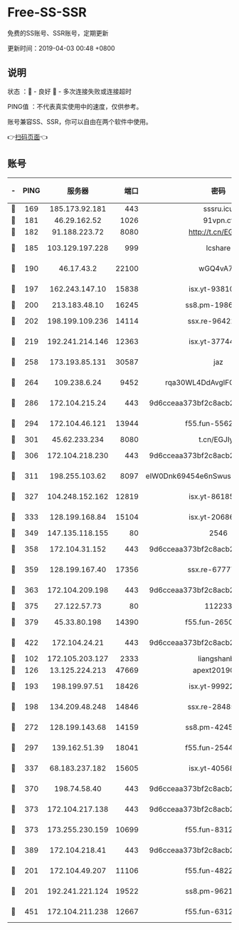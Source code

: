 # Free-SS-SSR

免费的SS账号、SSR账号，定期更新

更新时间：2019-04-03 00:48 +0800

## 说明

状态     ：🙂 - 良好 🙁 - 多次连接失败或连接超时

PING值   ：不代表真实使用中的速度，仅供参考。

账号兼容SS、SSR，你可以自由在两个软件中使用。

👉[扫码页面](https://liesauer.github.io/Free-SS-SSR/)👈

## 账号

|-|PING|服务器|端口|密码|加密方式|区域|
|:----:|:----:|:-----:|-----:|:----:|:----:|:----:|
|🙂|169|185.173.92.181|443|sssru.icu|rc4-md5|RU|
|🙂|181|46.29.162.52|1026|91vpn.cf|rc4-md5|RU|
|🙂|182|91.188.223.72|8080|http://t.cn/EGJIyrl|rc4-md5|RU|
|🙂|185|103.129.197.228|999|lcshare|aes-256-cfb|US|
|🙂|190|46.17.43.2|22100|wGQ4vA7D|aes-256-gcm|RU|
|🙂|197|162.243.147.10|15838|isx.yt-93810890|aes-256-cfb|US|
|🙂|200|213.183.48.10|16245|ss8.pm-19866827|rc4-md5|RU|
|🙂|202|198.199.109.236|14114|ssx.re-96422540|aes-256-cfb|US|
|🙂|219|192.241.214.146|12363|isx.yt-37744091|aes-256-cfb|US|
|🙂|258|173.193.85.131|30587|jaz|aes-256-cfb|US|
|🙂|264|109.238.6.24|9452|rqa30WL4DdAvgIFG6Fs3znzTa|aes-256-cfb|FR|
|🙂|286|172.104.215.24|443|9d6cceaa373bf2c8acb22e60b6a58be6|aes-256-cfb|US|
|🙂|294|172.104.46.121|13944|f55.fun-55622382|aes-256-cfb|SG|
|🙂|301|45.62.233.234|8080|t.cn/EGJIyrl|rc4-md5|CA|
|🙂|306|172.104.218.230|443|9d6cceaa373bf2c8acb22e60b6a58be6|aes-256-cfb|US|
|🙂|311|198.255.103.62|8097|eIW0Dnk69454e6nSwuspv9DmS201tQ0D|aes-256-cfb|US|
|🙂|327|104.248.152.162|12819|isx.yt-86185097|aes-256-cfb|SG|
|🙂|333|128.199.168.84|15104|isx.yt-20686254|aes-256-cfb|SG|
|🙂|349|147.135.118.155|80|2546|chacha20|US|
|🙂|358|172.104.31.152|443|9d6cceaa373bf2c8acb22e60b6a58be6|aes-256-cfb|US|
|🙂|359|128.199.167.40|17356|ssx.re-67777927|aes-256-cfb|SG|
|🙂|363|172.104.209.198|443|9d6cceaa373bf2c8acb22e60b6a58be6|aes-256-cfb|US|
|🙂|375|27.122.57.73|80|112233|chacha20|HK|
|🙂|379|45.33.80.198|14390|f55.fun-26508924|aes-256-cfb|US|
|🙂|422|172.104.24.21|443|9d6cceaa373bf2c8acb22e60b6a58be6|aes-256-cfb|US|
|🙂|102|172.105.203.127|2333|liangshanbo|chacha20|JP|
|🙂|126|13.125.224.213|47669|apext2019001|chacha20|KR|
|🙂|193|198.199.97.51|18426|isx.yt-99922501|aes-256-cfb|US|
|🙂|198|134.209.48.248|14846|ssx.re-28485057|aes-256-cfb|US|
|🙂|272|128.199.143.68|14159|ss8.pm-42455845|aes-256-cfb|SG|
|🙂|297|139.162.51.39|18041|f55.fun-25447232|aes-256-cfb|SG|
|🙂|337|68.183.237.182|15605|isx.yt-40568030|aes-256-cfb|SG|
|🙂|370|198.74.58.40|443|9d6cceaa373bf2c8acb22e60b6a58be6|aes-256-cfb|US|
|🙂|373|172.104.217.138|443|9d6cceaa373bf2c8acb22e60b6a58be6|aes-256-cfb|US|
|🙂|373|173.255.230.159|10699|f55.fun-83126038|aes-256-cfb|US|
|🙂|389|172.104.218.41|443|9d6cceaa373bf2c8acb22e60b6a58be6|aes-256-cfb|US|
|🙁|201|172.104.49.207|11106|f55.fun-48229591|aes-256-cfb|SG|
|🙁|201|192.241.221.124|19522|ss8.pm-96213519|aes-256-cfb|US|
|🙁|451|172.104.211.238|12667|f55.fun-63129226|aes-256-cfb|US|
